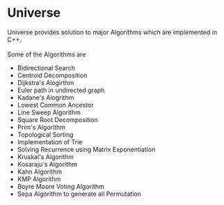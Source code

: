 # Universe
Universe provides solution to major Algorithms which are implemented in C++. <br> <br>
Some of the Algorithms are
<ul>
  <li> Bidirectional Search </li>
  <li> Centroid Decomposition </li>
  <li> Dijkstra's Alogirthm </li>
  <li> Euler path in undirected graph </li>
  <li> Kadane's Alogrithm </li>
  <li> Lowest Common Ancestor </li>
  <li> Line Sweep Algorithm </li>
  <li> Square Root Decomposition </li>
  <li> Prim's Algorithm </li>
  <li> Topological Sorting </li>
  <li> Implementation of Trie </li>
  <li> Solving Recurrence using Matrix Exponentiation </li>
  <li> Kruskal's Algorithm </li>
  <li> Kosaraju's Algorithm </li>
  <li> Kahn Algorithm </li>
  <li> KMP Algorithm </li>
  <li> Boyre Moore Voting Algorithm </li>
  <li> Sepa Algorithm to generate all Permutation </li>
</ul>
